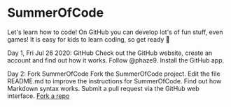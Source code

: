 # SummerOfCode
Let's learn how to code! On GitHub you can develop lot's of fun stuff, even games! It is easy for kids to learn coding, so get ready 🚀

Day 1, Fri Jul 26 2020: GitHub
Check out the GitHub website, create an account and find out how it works. Follow @phaze9. Install the GitHub app.

Day 2: Fork SummerOfCode
Fork the SummerOfCode project. Edit the file README.md to improve the instructions for SummerOfCode. Find out how Markdown syntax works. Submit a pull request via the GitHub web interface.
[Fork a repo](https://help.github.com/en/github/getting-started-with-github/fork-a-repo)
